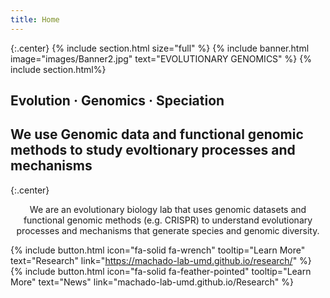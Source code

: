 ```yaml
---
title: Home
---
```


{:.center}
{% include section.html size="full" %}
{% include banner.html image="images/Banner2.jpg" text="EVOLUTIONARY GENOMICS" %}
{% include section.html%}
## Evolution · Genomics  · Speciation
## We use Genomic data and functional genomic methods to study evoltionary processes and mechanisms
{:.center}

<p style="text-align:center;"> We are an evolutionary biology lab that uses genomic datasets and functional genomic methods (e.g. CRISPR) to understand evolutionary processes and mechanisms that generate species and genomic diversity.  </p>

{%
  include button.html
  icon="fa-solid fa-wrench" 
  tooltip="Learn More"
  text="Research"
  link="https://machado-lab-umd.github.io/research/"
%}
{%
  include button.html
  icon="fa-solid fa-feather-pointed"
  tooltip="Learn More"
  text="News"
  link="machado-lab-umd.github.io/Research"
%}
